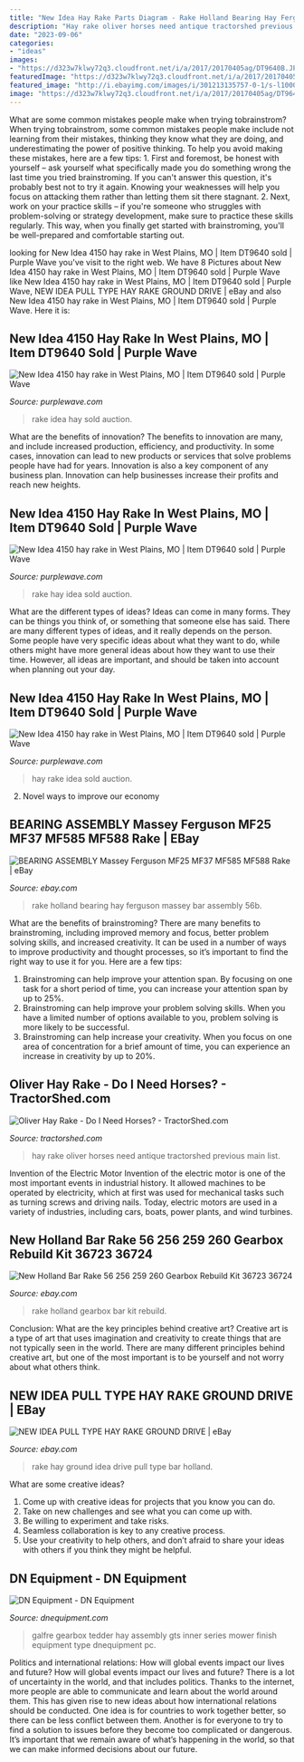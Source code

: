 ```yaml
---
title: "New Idea Hay Rake Parts Diagram - Rake Holland Bearing Hay Ferguson Massey Bar Assembly 56b"
description: "Hay rake oliver horses need antique tractorshed previous main list"
date: "2023-09-06"
categories:
- "ideas"
images:
- "https://d323w7klwy72q3.cloudfront.net/i/a/2017/20170405ag/DT9640B.JPG"
featuredImage: "https://d323w7klwy72q3.cloudfront.net/i/a/2017/20170405ag/hires/DT9640L.JPG"
featured_image: "http://i.ebayimg.com/images/i/301213135757-0-1/s-l1000.jpg"
image: "https://d323w7klwy72q3.cloudfront.net/i/a/2017/20170405ag/DT9640A.JPG"
---
```



What are some common mistakes people make when trying tobrainstrom?
When trying tobrainstrom, some common mistakes people make include not learning from their mistakes, thinking they know what they are doing, and underestimating the power of positive thinking. To help you avoid making these mistakes, here are a few tips: 1. First and foremost, be honest with yourself – ask yourself what specifically made you do something wrong the last time you tried brainstroming. If you can't answer this question, it's probably best not to try it again. Knowing your weaknesses will help you focus on attacking them rather than letting them sit there stagnant. 2. Next, work on your practice skills – if you're someone who struggles with problem-solving or strategy development, make sure to practice these skills regularly. This way, when you finally get started with brainstroming, you'll be well-prepared and comfortable starting out. 
	

		
looking for New Idea 4150 hay rake in West Plains, MO | Item DT9640 sold | Purple Wave you've visit to the right web. We have 8 Pictures about New Idea 4150 hay rake in West Plains, MO | Item DT9640 sold | Purple Wave like New Idea 4150 hay rake in West Plains, MO | Item DT9640 sold | Purple Wave, NEW IDEA PULL TYPE HAY RAKE GROUND DRIVE | eBay and also New Idea 4150 hay rake in West Plains, MO | Item DT9640 sold | Purple Wave. Here it is:
		
    
## New Idea 4150 Hay Rake In West Plains, MO | Item DT9640 Sold | Purple Wave

<img loading=lazy src="https://d323w7klwy72q3.cloudfront.net/i/a/2017/20170405ag/DT9640A.JPG" onerror="this.onerror=null;this.src='https://tse3.mm.bing.net/th?id=OIP.466sgXGfQMUWJDF1hF68FwHaED&amp;pid=15.1';" alt="New Idea 4150 hay rake in West Plains, MO | Item DT9640 sold | Purple Wave">

_Source: purplewave.com_

>rake idea hay sold auction. 

	

What are the benefits of innovation?
The benefits to innovation are many, and include increased production, efficiency, and productivity. In some cases, innovation can lead to new products or services that solve problems people have had for years. Innovation is also a key component of any business plan. Innovation can help businesses increase their profits and reach new heights.

    
## New Idea 4150 Hay Rake In West Plains, MO | Item DT9640 Sold | Purple Wave

<img loading=lazy src="https://d323w7klwy72q3.cloudfront.net/i/a/2017/20170405ag/hires/DT9640L.JPG" onerror="this.onerror=null;this.src='https://tse2.mm.bing.net/th?id=OIP.pDuXWT2z_OuQFVLcLYGt-QHaFj&amp;pid=15.1';" alt="New Idea 4150 hay rake in West Plains, MO | Item DT9640 sold | Purple Wave">

_Source: purplewave.com_

>rake hay idea sold auction. 

	

What are the different types of ideas?
Ideas can come in many forms. They can be things you think of, or something that someone else has said. There are many different types of ideas, and it really depends on the person. Some people have very specific ideas about what they want to do, while others might have more general ideas about how they want to use their time. However, all ideas are important, and should be taken into account when planning out your day.

    
## New Idea 4150 Hay Rake In West Plains, MO | Item DT9640 Sold | Purple Wave

<img loading=lazy src="https://d323w7klwy72q3.cloudfront.net/i/a/2017/20170405ag/DT9640B.JPG" onerror="this.onerror=null;this.src='https://tse4.mm.bing.net/th?id=OIP.cocME5JbRD3a97pfEFdWwQHaGM&amp;pid=15.1';" alt="New Idea 4150 hay rake in West Plains, MO | Item DT9640 sold | Purple Wave">

_Source: purplewave.com_

>hay rake idea sold auction. 

	

2. Novel ways to improve our economy

    
## BEARING ASSEMBLY Massey Ferguson MF25 MF37 MF585 MF588 Rake | EBay

<img loading=lazy src="http://i.ebayimg.com/images/i/301213135757-0-1/s-l1000.jpg" onerror="this.onerror=null;this.src='https://tse1.mm.bing.net/th?id=OIP.59_Ms-kRJfcKc99F8HNwdgHaFO&amp;pid=15.1';" alt="BEARING ASSEMBLY Massey Ferguson MF25 MF37 MF585 MF588 Rake | eBay">

_Source: ebay.com_

>rake holland bearing hay ferguson massey bar assembly 56b. 

	

What are the benefits of brainstroming?
There are many benefits to brainstroming, including improved memory and focus, better problem solving skills, and increased creativity. It can be used in a number of ways to improve productivity and thought processes, so it’s important to find the right way to use it for you. Here are a few tips: 
1. Brainstroming can help improve your attention span. By focusing on one task for a short period of time, you can increase your attention span by up to 25%. 
2. Brainstroming can help improve your problem solving skills. When you have a limited number of options available to you, problem solving is more likely to be successful. 
3. Brainstroming can help increase your creativity. When you focus on one area of concentration for a brief amount of time, you can experience an increase in creativity by up to 20%.

    
## Oliver Hay Rake - Do I Need Horses? - TractorShed.com

<img loading=lazy src="http://www.tractorshed.com/gallery/trouble/r1826.jpg" onerror="this.onerror=null;this.src='https://tse1.mm.bing.net/th?id=OIP.7OVIIZStJUO7Wz45MGKiNwHaFD&amp;pid=15.1';" alt="Oliver Hay Rake - Do I Need Horses? - TractorShed.com">

_Source: tractorshed.com_

>hay rake oliver horses need antique tractorshed previous main list. 

	

Invention of the Electric Motor
Invention of the electric motor is one of the most important events in industrial history. It allowed machines to be operated by electricity, which at first was used for mechanical tasks such as turning screws and driving nails. Today, electric motors are used in a variety of industries, including cars, boats, power plants, and wind turbines.

    
## New Holland Bar Rake 56 256 259 260 Gearbox Rebuild Kit 36723 36724

<img loading=lazy src="http://www.auctionzealot.com/members/rtorsch/nh256kt.jpg" onerror="this.onerror=null;this.src='https://tse3.mm.bing.net/th?id=OIP.WEAo_4FN-f7-iYn0UpMHCwHaFT&amp;pid=15.1';" alt="New Holland Bar Rake 56 256 259 260 Gearbox Rebuild Kit 36723 36724">

_Source: ebay.com_

>rake holland gearbox bar kit rebuild. 

	

Conclusion: What are the key principles behind creative art?
Creative art is a type of art that uses imagination and creativity to create things that are not typically seen in the world. There are many different principles behind creative art, but one of the most important is to be yourself and not worry about what others think.

    
## NEW IDEA PULL TYPE HAY RAKE GROUND DRIVE | EBay

<img loading=lazy src="http://i.ebayimg.com/images/i/360879923816-0-1/s-l1000.jpg" onerror="this.onerror=null;this.src='https://tse3.mm.bing.net/th?id=OIP.VP3IqwzEGDiCbLetYNR9EQHaFj&amp;pid=15.1';" alt="NEW IDEA PULL TYPE HAY RAKE GROUND DRIVE | eBay">

_Source: ebay.com_

>rake hay ground idea drive pull type bar holland. 

	

What are some creative ideas?
1. Come up with creative ideas for projects that you know you can do.
2. Take on new challenges and see what you can come up with. 
3. Be willing to experiment and take risks. 
4. Seamless collaboration is key to any creative process. 
5. Use your creativity to help others, and don’t afraid to share your ideas with others if you think they might be helpful.

    
## DN Equipment - DN Equipment

<img loading=lazy src="https://www.dnequipment.com/store/pc/catalog/Galfre_GTS_Inner_Gearbox_Assembly.jpg" onerror="this.onerror=null;this.src='https://tse2.mm.bing.net/th?id=OIP.yYKOEMK1oHgVioJHk48yNQAAAA&amp;pid=15.1';" alt="DN Equipment - DN Equipment">

_Source: dnequipment.com_

>galfre gearbox tedder hay assembly gts inner series mower finish equipment type dnequipment pc. 

	

Politics and international relations: How will global events impact our lives and future?
How will global events impact our lives and future? There is a lot of uncertainty in the world, and that includes politics. Thanks to the internet, more people are able to communicate and learn about the world around them. This has given rise to new ideas about how international relations should be conducted. 
One idea is for countries to work together better, so there can be less conflict between them. Another is for everyone to try to find a solution to issues before they become too complicated or dangerous. It’s important that we remain aware of what’s happening in the world, so that we can make informed decisions about our future.

